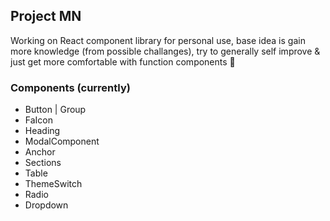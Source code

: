 ## Project MN
Working on React component library for personal use, base idea is gain more knowledge (from possible challanges), try to generally self improve & just get more comfortable with function components 🙂

### Components (currently)
- Button | Group
- FaIcon
- Heading
- ModalComponent
- Anchor
- Sections
- Table
- ThemeSwitch
- Radio
- Dropdown